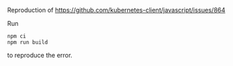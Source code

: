 Reproduction of https://github.com/kubernetes-client/javascript/issues/864

Run 

    npm ci
    npm run build

to reproduce the error.